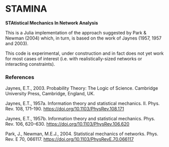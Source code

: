 STAMINA
=======

**STAtistical Mechanics In Network Analysis**

This is a Julia implementation of the approach suggested by Park & Newman (2004) which, in turn, is based on the work of Jaynes (1957, 1957 and 2003).

This code is experimental, under construction and in fact does not yet work for most cases of interest (i.e. with realistically-sized networks or interacting constraints).

### References ###
Jaynes, E.T., 2003. Probability Theory: The Logic of Science. Cambridge University Press, Cambridge, England, UK.

Jaynes, E.T., 1957a. Information theory and statistical mechanics. II. Phys. Rev. 108, 171–190. https://doi.org/10.1103/PhysRev.108.171

Jaynes, E.T., 1957b. Information theory and statistical mechanics. Phys. Rev. 106, 620–630. https://doi.org/10.1103/PhysRev.106.620

Park, J., Newman, M.E.J., 2004. Statistical mechanics of networks. Phys. Rev. E 70, 066117. https://doi.org/10.1103/PhysRevE.70.066117
